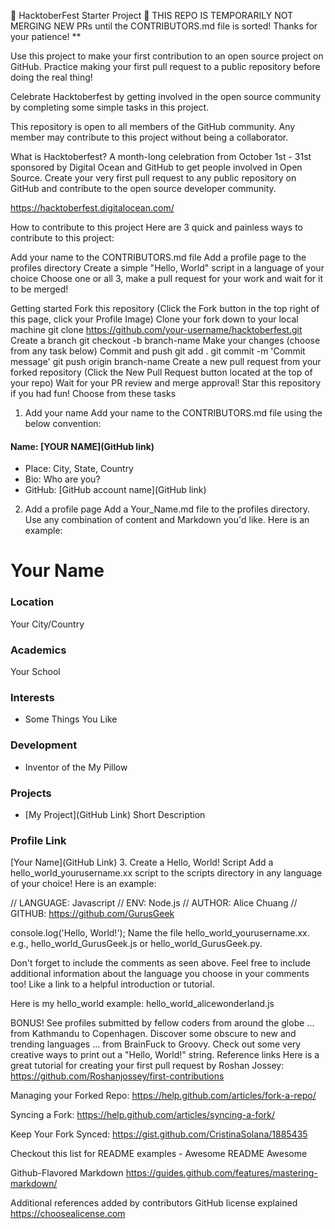 🎃 HacktoberFest Starter Project 🎃
 THIS REPO IS TEMPORARILY NOT MERGING NEW PRs until the CONTRIBUTORS.md file is sorted! Thanks for your patience! **

Use this project to make your first contribution to an open source project on GitHub. Practice making your first pull request to a public repository before doing the real thing!

Celebrate Hacktoberfest by getting involved in the open source community by completing some simple tasks in this project.

This repository is open to all members of the GitHub community. Any member may contribute to this project without being a collaborator.



What is Hacktoberfest?
A month-long celebration from October 1st - 31st sponsored by Digital Ocean and GitHub to get people involved in Open Source. Create your very first pull request to any public repository on GitHub and contribute to the open source developer community.

https://hacktoberfest.digitalocean.com/

How to contribute to this project
Here are 3 quick and painless ways to contribute to this project:

Add your name to the CONTRIBUTORS.md file
Add a profile page to the profiles directory
Create a simple "Hello, World" script in a language of your choice
Choose one or all 3, make a pull request for your work and wait for it to be merged!

Getting started
Fork this repository (Click the Fork button in the top right of this page, click your Profile Image)
Clone your fork down to your local machine
git clone https://github.com/your-username/hacktoberfest.git
Create a branch
git checkout -b branch-name
Make your changes (choose from any task below)
Commit and push
git add .
git commit -m 'Commit message'
git push origin branch-name
Create a new pull request from your forked repository (Click the New Pull Request button located at the top of your repo)
Wait for your PR review and merge approval!
Star this repository if you had fun!
Choose from these tasks
1. Add your name
Add your name to the CONTRIBUTORS.md file using the below convention:

#### Name: [YOUR NAME](GitHub link)
- Place: City, State, Country
- Bio: Who are you?
- GitHub: [GitHub account name](GitHub link)
2. Add a profile page
Add a Your_Name.md file to the profiles directory. Use any combination of content and Markdown you'd like. Here is an example:

# Your Name

### Location

Your City/Country

### Academics

Your School

### Interests

- Some Things You Like

### Development

- Inventor of the My Pillow

### Projects

- [My Project](GitHub Link) Short Description

### Profile Link

[Your Name](GitHub Link)
3. Create a Hello, World! Script
Add a hello_world_yourusername.xx script to the scripts directory in any language of your choice! Here is an example:

// LANGUAGE: Javascript
// ENV: Node.js
// AUTHOR: Alice Chuang
// GITHUB: https://github.com/GurusGeek

console.log('Hello, World!');
Name the file hello_world_yourusername.xx. e.g., hello_world_GurusGeek.js or hello_world_GurusGeek.py.

Don't forget to include the comments as seen above. Feel free to include additional information about the language you choose in your comments too! Like a link to a helpful introduction or tutorial.

Here is my hello_world example: hello_world_alicewonderland.js

BONUS!
See profiles submitted by fellow coders from around the globe ... from Kathmandu to Copenhagen.
Discover some obscure to new and trending languages ... from BrainFuck to Groovy.
Check out some very creative ways to print out a "Hello, World!" string.
Reference links
Here is a great tutorial for creating your first pull request by Roshan Jossey: https://github.com/Roshanjossey/first-contributions

Managing your Forked Repo: https://help.github.com/articles/fork-a-repo/

Syncing a Fork: https://help.github.com/articles/syncing-a-fork/

Keep Your Fork Synced: https://gist.github.com/CristinaSolana/1885435

Checkout this list for README examples - Awesome README Awesome

Github-Flavored Markdown https://guides.github.com/features/mastering-markdown/

Additional references added by contributors
GitHub license explained https://choosealicense.com
